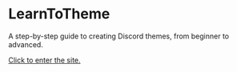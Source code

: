 # LearnToTheme
A step-by-step guide to creating Discord themes, from beginner to advanced.

[Click to enter the site.](https://saltssaumure.github.io/LearnToTheme/)
